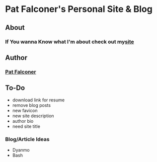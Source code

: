 # Pat Falconer's Personal Site & Blog
## About
### If You wanna Know what I'm about check out my[site](http://patrickfalconer.com/about/)
## Author 
### [Pat Falconer](https://github.com/P-J-FALCONER/)
## To-Do
* download link for resume
* remove blog posts
* new favicon
* new site description
* author bio
* need site title
### Blog/Article Ideas
* Dyanmo
* Bash
